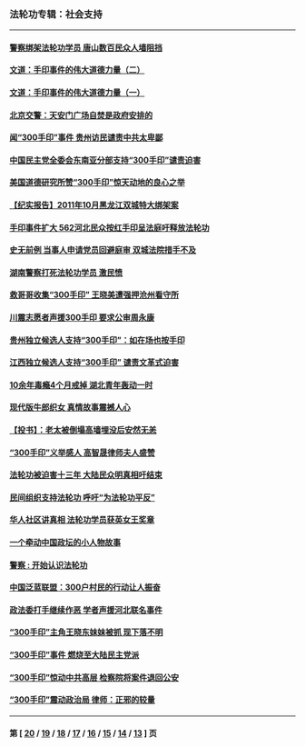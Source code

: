 ### 法轮功专辑：社会支持
---
#### [警察绑架法轮功学员  唐山数百民众人墙阻挡](../../pages/nf4386/n3617104.md) 
#### [文道：手印事件的伟大道德力量（二）](../../pages/nf4386/n3614638.md) 
#### [文道：手印事件的伟大道德力量（一）](../../pages/nf4386/n3613161.md) 
#### [北京交警：天安门广场自焚是政府安排的](../../pages/nf4386/n3613031.md) 
#### [闻“300手印”事件 贵州访民谴责中共太卑鄙](../../pages/nf4386/n3611697.md) 
#### [中国民主党全委会东南亚分部支持“300手印”谴责迫害](../../pages/nf4386/n3609982.md) 
#### [美国道德研究所赞“300手印”惊天动地的良心之举](../../pages/nf4386/n3608869.md) 
#### [【纪实报告】2011年10月黑龙江双城特大绑架案](../../pages/nf4386/n3608736.md) 
#### [手印事件扩大 562河北民众按红手印呈法庭吁释放法轮功](../../pages/nf4386/n3603234.md) 
#### [史无前例 当事人申请党员回避庭审 双城法院措手不及](../../pages/nf4386/n3603654.md) 
#### [湖南警察打死法轮功学员 激民愤](../../pages/nf4386/n3603498.md) 
#### [救哥哥收集“300手印” 王晓美遭强押沧州看守所](../../pages/nf4386/n3603618.md) 
#### [川震志愿者声援300手印 要求公审周永康](../../pages/nf4386/n3602470.md) 
#### [贵州独立候选人支持“300手印”：如在场也按手印](../../pages/nf4386/n3602466.md) 
#### [江西独立候选人支持“300手印” 谴责文革式迫害](../../pages/nf4386/n3602437.md) 
#### [10余年毒瘾4个月戒掉  湖北青年轰动一时](../../pages/nf4386/n3602377.md) 
#### [现代版牛郎织女  真情故事震撼人心](../../pages/nf4386/n3602196.md) 
#### [【投书】：老太被倒塌高墙埋没后安然无恙](../../pages/nf4386/n3602090.md) 
#### [“300手印”义举感人  高智晟律师夫人盛赞](../../pages/nf4386/n3600810.md) 
#### [法轮功被迫害十三年  大陆民众明真相吁结束](../../pages/nf4386/n3600349.md) 
#### [民间组织支持法轮功  呼吁“为法轮功平反”](../../pages/nf4386/n3600187.md) 
#### [华人社区讲真相 法轮功学员获英女王奖章](../../pages/nf4386/n3599368.md) 
#### [一个牵动中国政坛的小人物故事](../../pages/nf4386/n3599461.md) 
#### [警察 : 开始认识法轮功](../../pages/nf4386/n3599455.md) 
#### [中国泛蓝联盟：300户村民的行动让人振奋](../../pages/nf4386/n3599340.md) 
#### [政法委打手继续作恶  学者声援河北联名事件](../../pages/nf4386/n3599237.md) 
#### [“300手印”主角王晓东妹妹被抓  现下落不明](../../pages/nf4386/n3599059.md) 
#### [“300手印”事件 燃烧至大陆民主党派](../../pages/nf4386/n3598514.md) 
#### [“300手印”惊动中共高层 检察院将案件退回公安](../../pages/nf4386/n3597839.md) 
#### [“300手印”震动政治局  律师：正邪的较量](../../pages/nf4386/n3597439.md) 

---
#### 第 [ [20](./20.md) / [19](./19.md) / [18](./18.md) / [17](./17.md) / [16](./16.md) / [15](./15.md) / [14](./14.md) / [13](./13.md) ] 页
